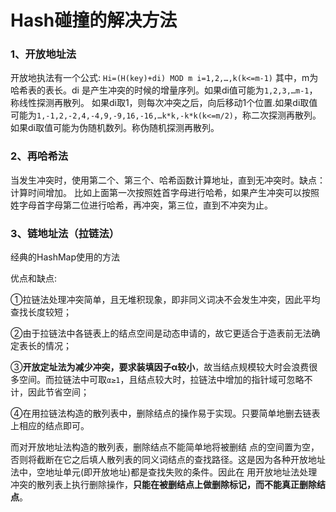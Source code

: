 # Hash碰撞的解决方法

### 1、开放地址法

开放地执法有一个公式: `Hi=(H(key)+di) MOD m i=1,2,…,k(k<=m-1)`
其中，m为哈希表的表长。di 是产生冲突的时候的增量序列。如果di值可能为`1,2,3,…m-1`，称线性探测再散列。
如果di取1，则每次冲突之后，向后移动1个位置.如果di取值可能为`1,-1,2,-2,4,-4,9,-9,16,-16,…k*k,-k*k(k<=m/2)`，称二次探测再散列。
如果di取值可能为伪随机数列。称伪随机探测再散列。

### 2、再哈希法

当发生冲突时，使用第二个、第三个、哈希函数计算地址，直到无冲突时。缺点：计算时间增加。
比如上面第一次按照姓首字母进行哈希，如果产生冲突可以按照姓字母首字母第二位进行哈希，再冲突，第三位，直到不冲突为止。

### 3、链地址法（拉链法）

经典的HashMap使用的方法

优点和缺点:

①拉链法处理冲突简单，且无堆积现象，即非同义词决不会发生冲突，因此平均查找长度较短；

②由于拉链法中各链表上的结点空间是动态申请的，故它更适合于造表前无法确定表长的情况；

③**开放定址法为减少冲突，要求装填因子α较小**，故当结点规模较大时会浪费很多空间。而拉链法中可取`α≥1`，且结点较大时，拉链法中增加的指针域可忽略不计，因此节省空间；

④在用拉链法构造的散列表中，删除结点的操作易于实现。只要简单地删去链表上相应的结点即可。

而对开放地址法构造的散列表，删除结点不能简单地将被删结 点的空间置为空，否则将截断在它之后填人散列表的同义词结点的查找路径。这是因为各种开放地址法中，空地址单元(即开放地址)都是查找失败的条件。因此在 用开放地址法处理冲突的散列表上执行删除操作，**只能在被删结点上做删除标记，而不能真正删除结点**。